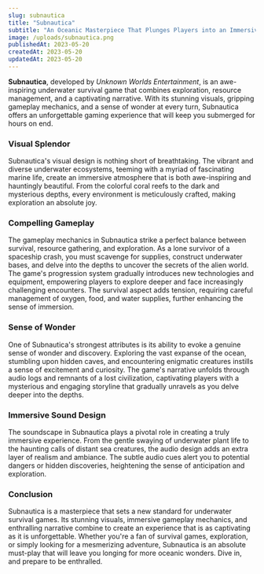 ```yaml
---
slug: subnautica
title: "Subnautica"
subtitle: "An Oceanic Masterpiece That Plunges Players into an Immersive Underwater World"
image: /uploads/subnautica.png
publishedAt: 2023-05-20
createdAt: 2023-05-20
updatedAt: 2023-05-20
---
```


__Subnautica__, developed by _Unknown Worlds Entertainment_, is an awe-inspiring underwater survival game that combines exploration, resource management, and a captivating narrative. With its stunning visuals, gripping gameplay mechanics, and a sense of wonder at every turn, Subnautica offers an unforgettable gaming experience that will keep you submerged for hours on end.

### Visual Splendor
Subnautica's visual design is nothing short of breathtaking. The vibrant and diverse underwater ecosystems, teeming with a myriad of fascinating marine life, create an immersive atmosphere that is both awe-inspiring and hauntingly beautiful. From the colorful coral reefs to the dark and mysterious depths, every environment is meticulously crafted, making exploration an absolute joy.

### Compelling Gameplay
The gameplay mechanics in Subnautica strike a perfect balance between survival, resource gathering, and exploration. As a lone survivor of a spaceship crash, you must scavenge for supplies, construct underwater bases, and delve into the depths to uncover the secrets of the alien world. The game's progression system gradually introduces new technologies and equipment, empowering players to explore deeper and face increasingly challenging encounters. The survival aspect adds tension, requiring careful management of oxygen, food, and water supplies, further enhancing the sense of immersion.

### Sense of Wonder
One of Subnautica's strongest attributes is its ability to evoke a genuine sense of wonder and discovery. Exploring the vast expanse of the ocean, stumbling upon hidden caves, and encountering enigmatic creatures instills a sense of excitement and curiosity. The game's narrative unfolds through audio logs and remnants of a lost civilization, captivating players with a mysterious and engaging storyline that gradually unravels as you delve deeper into the depths.

### Immersive Sound Design
The soundscape in Subnautica plays a pivotal role in creating a truly immersive experience. From the gentle swaying of underwater plant life to the haunting calls of distant sea creatures, the audio design adds an extra layer of realism and ambiance. The subtle audio cues alert you to potential dangers or hidden discoveries, heightening the sense of anticipation and exploration.

### Conclusion
Subnautica is a masterpiece that sets a new standard for underwater survival games. Its stunning visuals, immersive gameplay mechanics, and enthralling narrative combine to create an experience that is as captivating as it is unforgettable. Whether you're a fan of survival games, exploration, or simply looking for a mesmerizing adventure, Subnautica is an absolute must-play that will leave you longing for more oceanic wonders. Dive in, and prepare to be enthralled.
